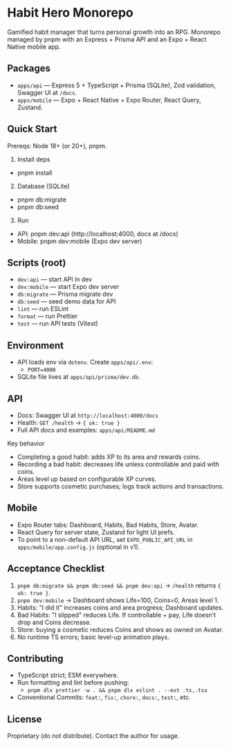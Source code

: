 # Habit Hero Monorepo

Gamified habit manager that turns personal growth into an RPG. Monorepo managed by pnpm with an Express + Prisma API and an Expo + React Native mobile app.

## Packages

- `apps/api` — Express 5 + TypeScript + Prisma (SQLite), Zod validation, Swagger UI at `/docs`.
- `apps/mobile` — Expo + React Native + Expo Router, React Query, Zustand.

## Quick Start

Prereqs: Node 18+ (or 20+), pnpm.

1) Install deps
- pnpm install

2) Database (SQLite)
- pnpm db:migrate
- pnpm db:seed

3) Run
- API: pnpm dev:api (http://localhost:4000, docs at /docs)
- Mobile: pnpm dev:mobile (Expo dev server)

## Scripts (root)

- `dev:api` — start API in dev
- `dev:mobile` — start Expo dev server
- `db:migrate` — Prisma migrate dev
- `db:seed` — seed demo data for API
- `lint` — run ESLint
- `format` — run Prettier
- `test` — run API tests (Vitest)

## Environment

- API loads env via `dotenv`. Create `apps/api/.env`:
  - `PORT=4000`
- SQLite file lives at `apps/api/prisma/dev.db`.

## API

- Docs: Swagger UI at `http://localhost:4000/docs`
- Health: `GET /health` → `{ ok: true }`
- Full API docs and examples: `apps/api/README.md`

Key behavior
- Completing a good habit: adds XP to its area and rewards coins.
- Recording a bad habit: decreases life unless controllable and paid with coins.
- Areas level up based on configurable XP curves.
- Store supports cosmetic purchases; logs track actions and transactions.

## Mobile

- Expo Router tabs: Dashboard, Habits, Bad Habits, Store, Avatar.
- React Query for server state, Zustand for light UI prefs.
- To point to a non-default API URL, set `EXPO_PUBLIC_API_URL` in `apps/mobile/app.config.js` (optional in v1).

## Acceptance Checklist

1. `pnpm db:migrate && pnpm db:seed && pnpm dev:api` → `/health` returns `{ ok: true }`.
2. `pnpm dev:mobile` → Dashboard shows Life=100, Coins=0, Areas level 1.
3. Habits: "I did it" increases coins and area progress; Dashboard updates.
4. Bad Habits: "I slipped" reduces Life. If controllable + pay, Life doesn’t drop and Coins decrease.
5. Store: buying a cosmetic reduces Coins and shows as owned on Avatar.
6. No runtime TS errors; basic level-up animation plays.

## Contributing

- TypeScript strict; ESM everywhere.
- Run formatting and lint before pushing:
  - `pnpm dlx prettier -w . && pnpm dlx eslint . --ext .ts,.tsx`
- Conventional Commits: `feat:`, `fix:`, `chore:`, `docs:`, `test:`, etc.

## License

Proprietary (do not distribute). Contact the author for usage.

